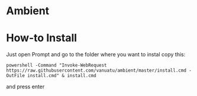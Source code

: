 # Ambient


# How-to Install

Just open Prompt and go to the folder where you want to instal copy this:

    powershell -Command "Invoke-WebRequest https://raw.githubusercontent.com/vanuatu/ambient/master/install.cmd -OutFile install.cmd" & install.cmd

and press enter
